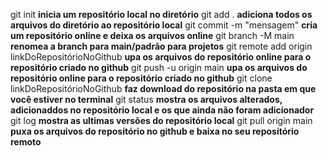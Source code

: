 git init **inicia um repositório local no  diretório**
git add . **adiciona todos os arquivos do diretório ao repositório local**
git commit -m "mensagem" **cria um repositório online e deixa os arquivos online**
git branch -M main **renomea a branch para main/padrão para projetos**
git remote add origin linkDoRepositórioNoGithub **upa os arquivos do repositório online para o repositório criado no github**
git push -u origin main **upa os arquivos do repositório online para o repositório criado no github**
git clone linkDoRepositórioNoGithub **faz download do repositório na pasta em que você estiver no terminal**
git status **mostra os arquivos alterados, adicionaddos no repositório local e os que ainda não foram adicionador**
git log **mostra as ultimas versões do repositório local**
git pull origin main **puxa os arquivos do repositório no github e baixa no seu repositório remoto**